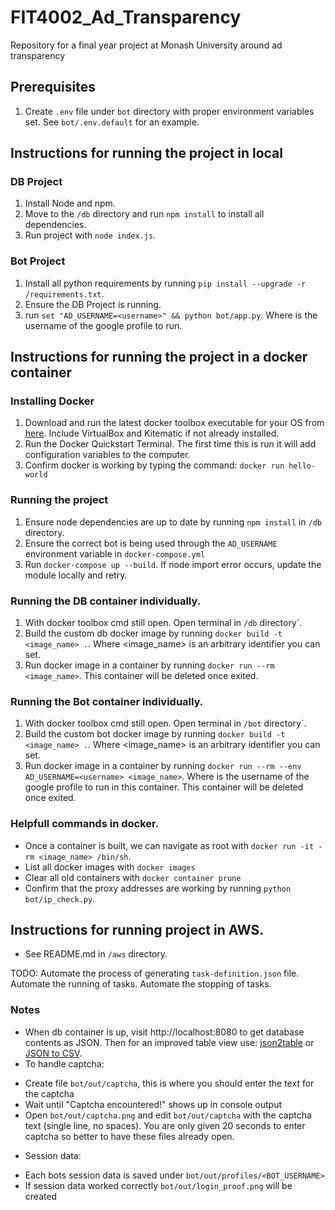 # FIT4002_Ad_Transparency
Repository for a final year project at Monash University around ad transparency

## Prerequisites
1. Create `.env` file under `bot` directory with proper environment variables set. See `bot/.env.default` for an example.

## Instructions for running the project in local
### DB Project
1. Install Node and npm.
2. Move to the `/db` directory and run `npm install` to install all dependencies.
3. Run project with `node index.js`.

### Bot Project
1. Install all python requirements by running `pip install --upgrade -r /requirements.txt`.
2. Ensure the DB Project is running.
3. run `set "AD_USERNAME=<username>" && python bot/app.py`. Where <username> is the username of the google profile to run.

## Instructions for running the project in a docker container
### Installing Docker
1. Download and run the latest docker toolbox executable for your OS from [here](https://github.com/docker/toolbox/releases). Include VirtualBox and Kitematic if not already installed.
2. Run the Docker Quickstart Terminal. The first time this is run it will add configuration variables to the computer.
3. Confirm docker is working by typing the command: `docker run hello-world`

### Running the project
1. Ensure node dependencies are up to date by running `npm install` in `/db` directory.
2. Ensure the correct bot is being used through the `AD_USERNAME` environment variable in `docker-compose.yml`
3. Run `docker-compose up --build`. If node import error occurs, update the module locally and retry.

### Running the DB container individually.
1. With docker toolbox cmd still open. Open terminal in `/db` directory`.
2. Build the custom db docker image by running `docker build -t <image_name> .`. Where <image_name> is an arbitrary identifier you can set.
3. Run docker image in a container by running `docker run --rm <image_name>`. This container will be deleted once exited.

### Running the Bot container individually.
1. With docker toolbox cmd still open. Open terminal in `/bot` directory`.
2. Build the custom bot docker image by running `docker build -t <image_name> .`. Where <image_name> is an arbitrary identifier you can set.
3. Run docker image in a container by running `docker run --rm --env AD_USERNAME=<username> <image_name>`. Where <username> is the username of the google profile to run in this container. This container will be deleted once exited.

### Helpfull commands in docker.
* Once a container is built, we can navigate as root with `docker run -it -rm <image_name> /bin/sh`.
* List all docker images with `docker images`
* Clear all old containers with `docker container prune`
* Confirm that the proxy addresses are working by running `python bot/ip_check.py`.

## Instructions for running project in AWS.
* See README.md in `/aws` directory.

TODO: Automate the process of generating `task-definition.json` file. Automate the running of tasks. Automate the stopping of tasks.

### Notes
* When db container is up, visit http://localhost:8080 to get database contents as JSON. Then for an improved table view use: [json2table](http://json2table.com/) or [JSON to CSV](https://json-csv.com/).
* To handle captcha:
- Create file `bot/out/captcha`, this is where you should enter the text for the captcha
- Wait until "Captcha encountered!" shows up in console output
- Open `bot/out/captcha.png` and edit `bot/out/captcha` with the captcha text (single line, no spaces). You are only given 20 seconds to enter captcha so better to have these files already open.
* Session data:
- Each bots session data is saved under `bot/out/profiles/<BOT_USERNAME>`
- If session data worked correctly `bot/out/login_proof.png` will be created